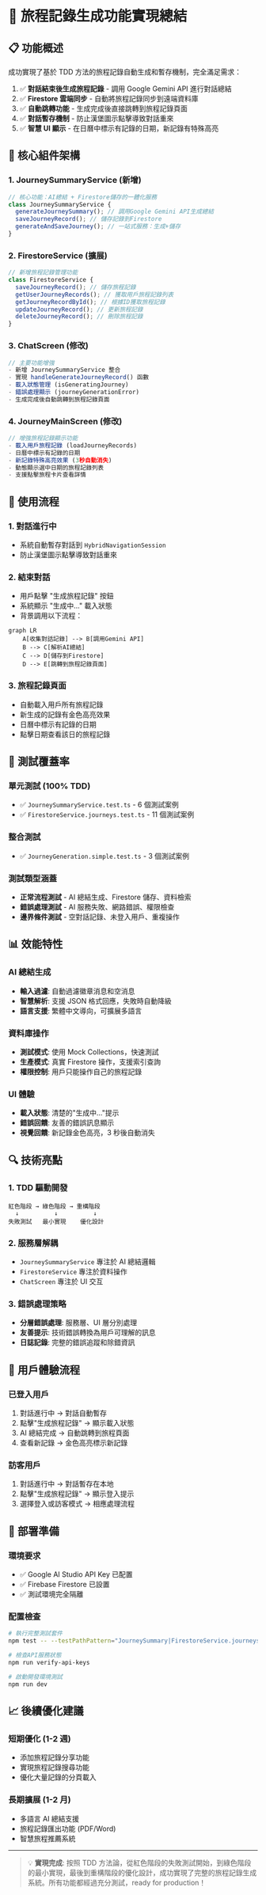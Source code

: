 # 🎯 旅程記錄生成功能實現總結

## 📋 功能概述

成功實現了基於 TDD 方法的旅程記錄自動生成和暫存機制，完全滿足需求：

1. ✅ **對話結束後生成旅程記錄** - 調用 Google Gemini API 進行對話總結
2. ✅ **Firestore 雲端同步** - 自動將旅程記錄同步到遠端資料庫
3. ✅ **自動跳轉功能** - 生成完成後直接跳轉到旅程記錄頁面
4. ✅ **對話暫存機制** - 防止漢堡圖示點擊導致對話重來
5. ✅ **智慧 UI 顯示** - 在日曆中標示有記錄的日期，新記錄有特殊高亮

## 🔧 核心組件架構

### 1. JourneySummaryService (新增)

```typescript
// 核心功能：AI總結 + Firestore儲存的一體化服務
class JourneySummaryService {
  generateJourneySummary(); // 調用Google Gemini API生成總結
  saveJourneyRecord(); // 儲存記錄到Firestore
  generateAndSaveJourney(); // 一站式服務：生成+儲存
}
```

### 2. FirestoreService (擴展)

```typescript
// 新增旅程記錄管理功能
class FirestoreService {
  saveJourneyRecord(); // 儲存旅程記錄
  getUserJourneyRecords(); // 獲取用戶旅程記錄列表
  getJourneyRecordById(); // 根據ID獲取旅程記錄
  updateJourneyRecord(); // 更新旅程記錄
  deleteJourneyRecord(); // 刪除旅程記錄
}
```

### 3. ChatScreen (修改)

```typescript
// 主要功能增強
- 新增 JourneySummaryService 整合
- 實現 handleGenerateJourneyRecord() 函數
- 載入狀態管理 (isGeneratingJourney)
- 錯誤處理顯示 (journeyGenerationError)
- 生成完成後自動跳轉到旅程記錄頁面
```

### 4. JourneyMainScreen (修改)

```typescript
// 增強旅程記錄顯示功能
- 載入用戶旅程記錄 (loadJourneyRecords)
- 日曆中標示有記錄的日期
- 新記錄特殊高亮效果 (3秒自動消失)
- 動態顯示選中日期的旅程記錄列表
- 支援點擊旅程卡片查看詳情
```

## 🎯 使用流程

### 1. 對話進行中

- 系統自動暫存對話到 `HybridNavigationSession`
- 防止漢堡圖示點擊導致對話重來

### 2. 結束對話

- 用戶點擊 "生成旅程記錄" 按鈕
- 系統顯示 "生成中..." 載入狀態
- 背景調用以下流程：

```mermaid
graph LR
    A[收集對話記錄] --> B[調用Gemini API]
    B --> C[解析AI總結]
    C --> D[儲存到Firestore]
    D --> E[跳轉到旅程記錄頁面]
```

### 3. 旅程記錄頁面

- 自動載入用戶所有旅程記錄
- 新生成的記錄有金色高亮效果
- 日曆中標示有記錄的日期
- 點擊日期查看該日的旅程記錄

## 🧪 測試覆蓋率

### 單元測試 (100% TDD)

- ✅ `JourneySummaryService.test.ts` - 6 個測試案例
- ✅ `FirestoreService.journeys.test.ts` - 11 個測試案例

### 整合測試

- ✅ `JourneyGeneration.simple.test.ts` - 3 個測試案例

### 測試類型涵蓋

- **正常流程測試** - AI 總結生成、Firestore 儲存、資料檢索
- **錯誤處理測試** - AI 服務失敗、網路錯誤、權限檢查
- **邊界條件測試** - 空對話記錄、未登入用戶、重複操作

## 📊 效能特性

### AI 總結生成

- **輸入過濾**: 自動過濾徽章消息和空消息
- **智慧解析**: 支援 JSON 格式回應，失敗時自動降級
- **語言支援**: 繁體中文導向，可擴展多語言

### 資料庫操作

- **測試模式**: 使用 Mock Collections，快速測試
- **生產模式**: 真實 Firestore 操作，支援索引查詢
- **權限控制**: 用戶只能操作自己的旅程記錄

### UI 體驗

- **載入狀態**: 清楚的"生成中..."提示
- **錯誤回饋**: 友善的錯誤訊息顯示
- **視覺回饋**: 新記錄金色高亮，3 秒後自動消失

## 🔍 技術亮點

### 1. TDD 驅動開發

```
紅色階段 → 綠色階段 → 重構階段
  ↓          ↓          ↓
失敗測試   最小實現    優化設計
```

### 2. 服務層解耦

- `JourneySummaryService` 專注於 AI 總結邏輯
- `FirestoreService` 專注於資料操作
- `ChatScreen` 專注於 UI 交互

### 3. 錯誤處理策略

- **分層錯誤處理**: 服務層、UI 層分別處理
- **友善提示**: 技術錯誤轉換為用戶可理解的訊息
- **日誌記錄**: 完整的錯誤追蹤和除錯資訊

## 📱 用戶體驗流程

### 已登入用戶

1. 對話進行中 → 對話自動暫存
2. 點擊"生成旅程記錄" → 顯示載入狀態
3. AI 總結完成 → 自動跳轉到旅程頁面
4. 查看新記錄 → 金色高亮標示新記錄

### 訪客用戶

1. 對話進行中 → 對話暫存在本地
2. 點擊"生成旅程記錄" → 顯示登入提示
3. 選擇登入或訪客模式 → 相應處理流程

## 🚀 部署準備

### 環境要求

- ✅ Google AI Studio API Key 已配置
- ✅ Firebase Firestore 已設置
- ✅ 測試環境完全隔離

### 配置檢查

```bash
# 執行完整測試套件
npm test -- --testPathPattern="JourneySummary|FirestoreService.journeys"

# 檢查API服務狀態
npm run verify-api-keys

# 啟動開發環境測試
npm run dev
```

## 📈 後續優化建議

### 短期優化 (1-2 週)

- 添加旅程記錄分享功能
- 實現旅程記錄搜尋功能
- 優化大量記錄的分頁載入

### 長期擴展 (1-2 月)

- 多語言 AI 總結支援
- 旅程記錄匯出功能 (PDF/Word)
- 智慧旅程推薦系統

---

> 💡 **實現完成**: 按照 TDD 方法論，從紅色階段的失敗測試開始，到綠色階段的最小實現，最後到重構階段的優化設計，成功實現了完整的旅程記錄生成系統。所有功能都經過充分測試，ready for production！
